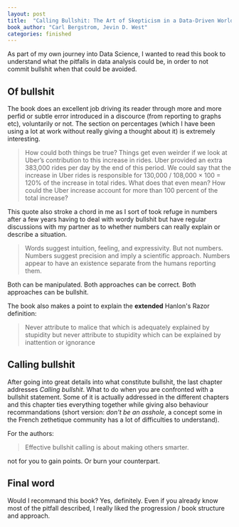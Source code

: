 ```yaml
---
layout: post
title:  "Calling Bullshit: The Art of Skepticism in a Data-Driven World (Carl Bergstrom, Jevin D. West)"
book_author: "Carl Bergstrom, Jevin D. West"
categories: finished
---
```


As part of my own journey into Data Science, I wanted to read this book to understand what the pitfalls in data analysis could be, in order to not commit bullshit when that could be avoided.

## Of bullshit

The book does an excellent job driving its reader through more and more perfid or subtle error introduced in a discource (from reporting to graphs etc), voluntarily or not. The section on percentages (which I have been using a lot at work without really giving a thought about it) is extremely interesting.

> How could both things be true? Things get even weirder if we look at Uber’s contribution to this increase in rides. Uber provided an extra 383,000 rides per day by the end of this period. We could say that the increase in Uber rides is responsible for 130,000 / 108,000 × 100 = 120% of the increase in total rides. What does that even mean? How could the Uber increase account for more than 100 percent of the total increase?

This quote also stroke a chord in me as I sort of took refuge in numbers after a few years having to deal with wordy bullshit but have regular discussions with my partner as to whether numbers can really explain or describe a situation.

> Words suggest intuition, feeling, and expressivity. But not numbers. Numbers suggest precision and imply a scientific approach. Numbers appear to have an existence separate from the humans reporting them.

Both can be manipulated. Both approaches can be correct. Both approaches can be bullshit.

The book also makes a point to explain the **extended** Hanlon's Razor definition:

> Never attribute to malice that which is adequately explained by stupidity but never attribute to stupidity which can be explained by inattention or ignorance

## Calling bullshit

After going into great details into what constitute bullshit, the last chapter addresses *Calling bullshit*. What to do when you are confronted with a bullshit statement. Some of it is actually addressed in the different chapters and this chapter ties everything together while giving also behaviour recommandations (short version: *don't be an asshole*, a concept some in the French zethetique community has a lot of difficulties to understand).

For the authors:

> Effective bullshit calling is about making others smarter.

not for you to gain points. Or burn your counterpart.

## Final word

Would I recommand this book? Yes, definitely. Even if you already know most of the pitfall described, I really liked the progression / book structure and approach.

